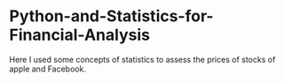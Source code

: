 # Python-and-Statistics-for-Financial-Analysis
Here I used some concepts of statistics to assess the prices of stocks of apple and Facebook.
